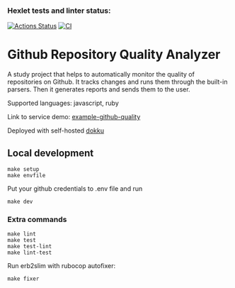 ### Hexlet tests and linter status:
[![Actions Status](https://github.com/qsimpleq/github-quality-analyzer/workflows/hexlet-check/badge.svg)](https://github.com/qsimpleq/github-quality-analyzer/actions)
[![CI](https://github.com/qsimpleq/github-quality-analyzer/actions/workflows/ci.yml/badge.svg)](https://github.com/qsimpleq/github-quality-analyzer/actions/workflows/ci.yml)

# Github Repository Quality Analyzer

A study project that helps to automatically monitor the quality of repositories on Github.
It tracks changes and runs them through the built-in parsers.
Then it generates reports and sends them to the user.

Supported languages: javascript, ruby

Link to service demo: [example-github-quality](https://example-github-quality.qsimpleq.su)

Deployed with self-hosted [dokku](https://dokku.com)

## Local development
```shell
make setup
make envfile
```
Put your github credentials to .env file and run
```shell
make dev
```

### Extra commands
```shell
make lint
make test
make test-lint
make lint-test
```

Run erb2slim with rubocop autofixer:
```shell
make fixer
```
